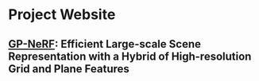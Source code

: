 # Project Website

## [GP-NeRF](https://zyqz97.github.io/GP_NeRF/): Efficient Large-scale Scene Representation with a Hybrid of High-resolution Grid and Plane Features
